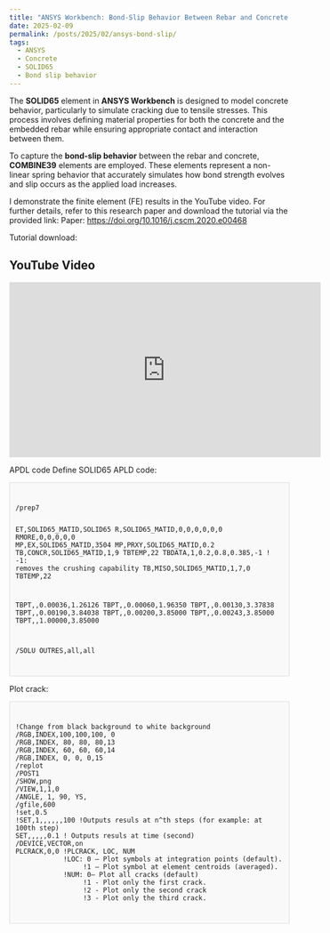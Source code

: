 ```yaml
---
title: "ANSYS Workbench: Bond-Slip Behavior Between Rebar and Concrete (SOLID65) - Including Concrete Cracking"
date: 2025-02-09
permalink: /posts/2025/02/ansys-bond-slip/
tags:
  - ANSYS
  - Concrete
  - SOLID65
  - Bond slip behavior
---
```


The **SOLID65** element in **ANSYS Workbench** is designed to model concrete behavior, particularly to simulate cracking due to tensile stresses. This process involves defining material properties for both the concrete and the embedded rebar while ensuring appropriate contact and interaction between them.

To capture the **bond-slip behavior** between the rebar and concrete, **COMBINE39** elements are employed. These elements represent a non-linear spring behavior that accurately simulates how bond strength evolves and slip occurs as the applied load increases.

I demonstrate the finite element (FE) results in the YouTube video.
For further details, refer to this research paper and download the tutorial via the provided link:
Paper: https://doi.org/10.1016/j.cscm.2020.e00468

Tutorial download:

## YouTube Video

<iframe width="560" height="315" src="https://www.youtube.com/embed/ZBKRe3CBitc?si=YmkkEf5XB2Ak4naL" title="YouTube video player" frameborder="0" allow="accelerometer; autoplay; clipboard-write; encrypted-media; gyroscope; picture-in-picture; web-share" referrerpolicy="strict-origin-when-cross-origin" allowfullscreen></iframe>

APDL code
Define SOLID65 APLD code:

<div style="border: 1px solid #ddd; padding: 10px; background-color: #f9f9f9;">
  <pre><code>
/prep7

ET,SOLID65_MATID,SOLID65
R,SOLID65_MATID,0,0,0,0,0,0
RMORE,0,0,0,0,0
MP,EX,SOLID65_MATID,3504
MP,PRXY,SOLID65_MATID,0.2
TB,CONCR,SOLID65_MATID,1,9
TBTEMP,22
TBDATA,1,0.2,0.8,0.385,-1    ! -1: removes the crushing capability
TB,MISO,SOLID65_MATID,1,7,0
TBTEMP,22

TBPT,,0.00036,1.26126
TBPT,,0.00060,1.96350
TBPT,,0.00130,3.37838
TBPT,,0.00190,3.84038
TBPT,,0.00200,3.85000
TBPT,,0.00243,3.85000
TBPT,,1.00000,3.85000



/SOLU
OUTRES,all,all
 </code></pre>
  </div>

Plot crack:
<div style="border: 1px solid #ddd; padding: 10px; background-color: #f9f9f9;">
  <pre><code>
!Change from black background to white background
/RGB,INDEX,100,100,100, 0   
/RGB,INDEX, 80, 80, 80,13   
/RGB,INDEX, 60, 60, 60,14   
/RGB,INDEX, 0, 0, 0,15  
/replot 
/POST1
/SHOW,png
/VIEW,1,1,0
/ANGLE, 1, 90, YS,
/gfile,600
!set,0.5
!SET,1,,,,,,100 !Outputs resuls at n^th steps (for example: at 100th step)
SET,,,,,0.1 ! Outputs resuls at time (second)
/DEVICE,VECTOR,on
PLCRACK,0,0 !PLCRACK, LOC, NUM
            !LOC: 0 — Plot symbols at integration points (default).
                 !1 — Plot symbol at element centroids (averaged).
            !NUM: 0— Plot all cracks (default) 
                 !1 - Plot only the first crack.
                 !2 - Plot only the second crack
                 !3 - Plot only the third crack.
 </code></pre>
  </div>



